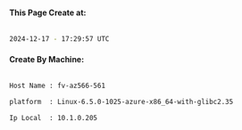 
   
#### This Page Create at:

```bash

2024-12-17 - 17:29:57 UTC

```

#### Create By Machine:

```bash

Host Name : fv-az566-561

platform  : Linux-6.5.0-1025-azure-x86_64-with-glibc2.35

Ip Local  : 10.1.0.205

```

